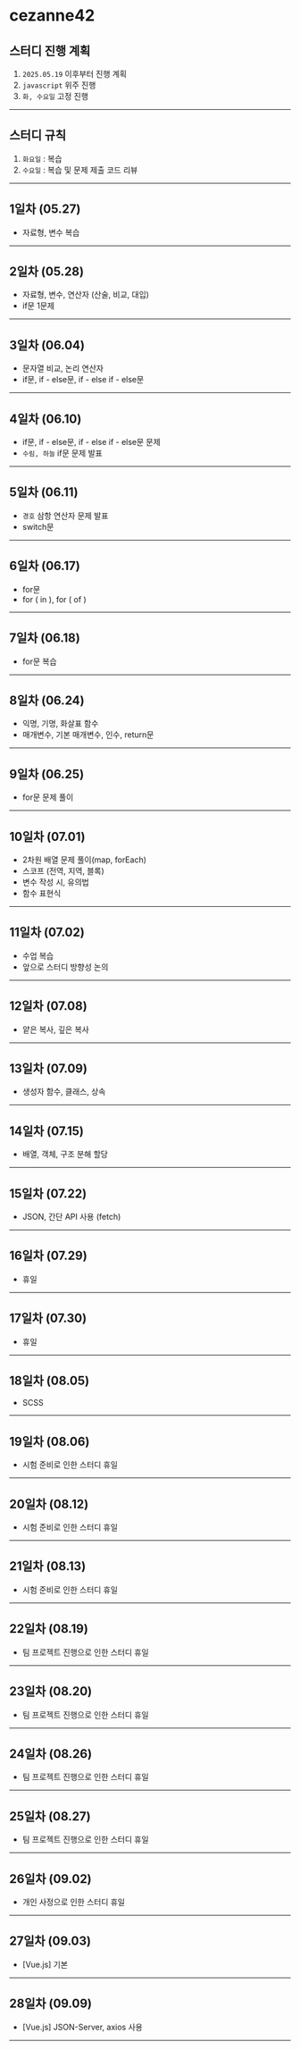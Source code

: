 # cezanne42

## 스터디 진행 계획
1. `2025.05.19` 이후부터 진행 계획
2. `javascript` 위주 진행
3. `화, 수요일` 고정 진행
---
## 스터디 규칙
1. `화요일` : 복습
2. `수요일` : 복습 및 문제 제출 코드 리뷰
---
## 1일차 (05.27)
* 자료형, 변수 복습
---
## 2일차 (05.28)
* 자료형, 변수, 연산자 (산술, 비교, 대입)
* if문 1문제
---
## 3일차 (06.04)
* 문자열 비교, 논리 연산자
* if문, if - else문, if - else if - else문
---
## 4일차 (06.10)
* if문, if - else문, if - else if - else문 문제
* `수림, 하늘` if문 문제 발표
---
## 5일차 (06.11)
* `경호` 삼항 연산자 문제 발표
* switch문
---
## 6일차 (06.17)
* for문
* for ( in ), for ( of )
---
## 7일차 (06.18)
* for문 복습
---
## 8일차 (06.24)
* 익명, 기명, 화살표 함수
* 매개변수, 기본 매개변수, 인수, return문
---
## 9일차 (06.25)
* for문 문제 풀이
---
## 10일차 (07.01)
* 2차원 배열 문제 풀이(map, forEach)
* 스코프 (전역, 지역, 블록)
* 변수 작성 시, 유의법
* 함수 표현식
---
## 11일차 (07.02)
* 수업 복습
* 앞으로 스터디 방향성 논의
---
## 12일차 (07.08)
* 얕은 복사, 깊은 복사
---
## 13일차 (07.09)
* 생성자 함수, 클래스, 상속
---
## 14일차 (07.15)
* 배열, 객체, 구조 분해 할당
---
## 15일차 (07.22)
* JSON, 간단 API 사용 (fetch)
---
## 16일차 (07.29)
* 휴일
---
## 17일차 (07.30)
* 휴일
---
## 18일차 (08.05)
* SCSS
---
## 19일차 (08.06)
* 시험 준비로 인한 스터디 휴일
---
## 20일차 (08.12)
* 시험 준비로 인한 스터디 휴일 
---
## 21일차 (08.13)
* 시험 준비로 인한 스터디 휴일
---
## 22일차 (08.19)
* 팀 프로젝트 진행으로 인한 스터디 휴일
---
## 23일차 (08.20)
* 팀 프로젝트 진행으로 인한 스터디 휴일
---
## 24일차 (08.26)
* 팀 프로젝트 진행으로 인한 스터디 휴일
---
## 25일차 (08.27)
* 팀 프로젝트 진행으로 인한 스터디 휴일
---
## 26일차 (09.02)
* 개인 사정으로 인한 스터디 휴일
---
## 27일차 (09.03)
* [Vue.js] 기본
---
## 28일차 (09.09)
* [Vue.js] JSON-Server, axios 사용
---